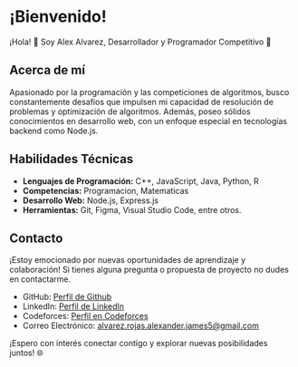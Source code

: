 # ¡Bienvenido!
¡Hola! 👋 Soy Alex Alvarez, Desarrollador y Programador Competitivo 🚀

## Acerca de mí

Apasionado por la programación y las competiciones de algoritmos, busco constantemente desafíos que impulsen mi capacidad de resolución de problemas y optimización de algoritmos. Además, poseo sólidos conocimientos en desarrollo web, con un enfoque especial en tecnologías backend como Node.js.

## Habilidades Técnicas

- **Lenguajes de Programación:** C++, JavaScript, Java, Python, R
- **Competencias:** Programacion, Matematicas
- **Desarrollo Web:** Node.js, Express.js
- **Herramientas:** Git, Figma, Visual Studio Code, entre otros.

## Contacto

¡Estoy emocionado por nuevas oportunidades de aprendizaje y colaboración! Si tienes alguna pregunta o propuesta de proyecto no dudes en contactarme.

- GitHub: [Perfil de Github](https://github.com/Alex553-bot)
- LinkedIn: [Perfil de LinkedIn](https://www.linkedin.com/in/alex-alvarez-882543249/)
- Codeforces: [Perfil en Codeforces](https://www.codeforces.com/profile/alexalvarez123)
- Correo Electrónico: [alvarez.rojas.alexander.james5@gmail.com](mailto:alvarez.rojas.alexander.james5@gmail.com)

¡Espero con interés conectar contigo y explorar nuevas posibilidades juntos! 🌐
<!--### Hi there 👋

<!--
**Alex553-bot/Alex553-bot** is a ✨ _special_ ✨ repository because its `README.md` (this file) appears on your GitHub profile.

Here are some ideas to get you started:

- 🔭 I’m currently working on ...
- 🌱 I’m currently learning ...
- 👯 I’m looking to collaborate on ...
- 🤔 I’m looking for help with ...
- 💬 Ask me about ...
- 📫 How to reach me: ...
- 😄 Pronouns: ...
- ⚡ Fun fact: ...
-->
